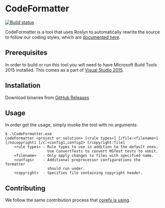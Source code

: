 # CodeFormatter

[![Build status](http://dotnet-ci.cloudapp.net/job/dotnet_codeformatter/job/innerloop/badge/icon)](http://dotnet-ci.cloudapp.net/job/dotnet_codeformatter/job/innerloop/)

CodeFormatter is a tool that uses Roslyn to automatically rewrite the source to
follow our coding styles, which are [documented here][corefx-coding-style].

[corefx-coding-style]: https://github.com/dotnet/corefx/blob/master/Documentation/coding-guidelines/coding-style.md

## Prerequisites

In order to build or run this tool you will need to have Microsoft Build Tools
2015 installed.  This comes as a part of [Visual Studio 2015](https://www.visualstudio.com/downloads/download-visual-studio-vs).

## Installation

Download binaries from [GitHub Releases](https://github.com/dotnet/codeformatter/releases)

## Usage

In order get the usage, simply invoke the tool with no arguments:

```
$ .\CodeFormatter.exe
CodeFormatter <project or solution> [<rule types>] [/file:<filename>] [/nocopyright] [/c:<config1,config2> [/copyright:file]
    <rule types> - Rule types to use in addition to the default ones.
                   Use ConvertTests to convert MSTest tests to xUnit.
    <filename>   - Only apply changes to files with specified name.
    <configs>    - Additional preprocessor configurations the formatter
                   should run under.
    <copyright>  - Specifies file containing copyright header.
```

## Contributing

We follow the same contribution process that 
[corefx is using][corefx-contributing].

[corefx-contributing]: https://github.com/dotnet/corefx/wiki/Contributing
